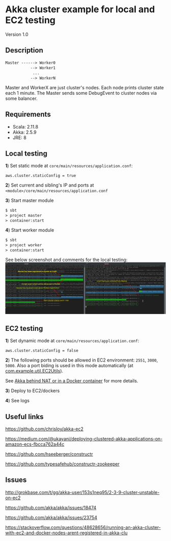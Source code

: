 Akka cluster example for local and EC2 testing
==============================================================
Version 1.0

Description
-----------------------------
```
Master ------> Worker0
           --> Worker1
            ...
           --> WorkerN

```

Master and WorkerX are just cluster's nodes. Each node prints cluster state each 1 minute.
The Master sends some DebugEvent to cluster nodes via some balancer.

Requirements
-----------------------------
- Scala: 2.11.8
- Akka: 2.5.9
- JRE:   8

Local testing
-----------------------------

**1**) Set static mode at `core/main/resources/application.conf`:

```
aws.cluster.staticConfig = true
```

**2**) Set current and sibling's IP and ports at `<module>/core/main/resources/application.conf`

**3**) Start master module

```
$ sbt
> project master
> container:start
```

**4**) Start worker module

```
$ sbt
> project worker
> container:start
```

See below screenshot and comments for the local testing:
![Snapshot](https://raw.githubusercontent.com/zx80live/akka-cluster-template/master/master_worker_example.png)


EC2 testing
-----------------------------
**1**) Set dynamic mode at `core/main/resources/application.conf`:
```
aws.cluster.staticConfig = false
```

**2**) The following ports should be allowed in EC2 environment: `2551`, `3000`, `5000`. Also a port biding is used in this mode automatically (at [com.example.util.EC2Utils](https://github.com/zx80live/akka-cluster-template/blob/master/core/src/main/scala/com/example/util/EC2Utils.scala#L67)). 

See [Akka behind NAT or in a Docker container](https://doc.akka.io/docs/akka/snapshot/remoting.html?language=scala#akka-behind-nat-or-in-a-docker-container) for more details.

**3**) Deploy to EC2/dockers

**4**) See logs


Useful links
-----------------------------
https://github.com/chrisloy/akka-ec2

https://medium.com/@ukayani/deploying-clustered-akka-applications-on-amazon-ecs-fbcca762a44c

https://github.com/hseeberger/constructr
       
https://github.com/typesafehub/constructr-zookeeper

Issues
-----------------------------
http://grokbase.com/t/gg/akka-user/153s1neq95/2-3-9-cluster-unstable-on-ec2

https://github.com/akka/akka/issues/18474

https://github.com/akka/akka/issues/23754

https://stackoverflow.com/questions/48628656/running-an-akka-cluster-with-ec2-and-docker-nodes-arent-registered-in-akka-clu
